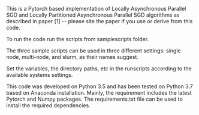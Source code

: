 This is a Pytorch based implementation of Locally Asynchronous Parallel SGD and Locally Partitioned Asynchronous Parallel SGD algorithms as described in paper [1] -- please site the paper if you use or derive from this code.

To run the code run the scripts from samplescripts folder.

The three sample scripts can be used in three different 
settings: single node, multi-node, and slurm, as their names suggest.

Set the variables, the directory paths, etc in the runscripts according to
the available systems settings.

This code was developed on Python 3.5 and has been tested on Python 3.7 based on Anaconda installation. Mainly, the requirement includes the latest Pytorch and Numpy packages. 
The requirements.txt file can be used to install the required dependencies.
